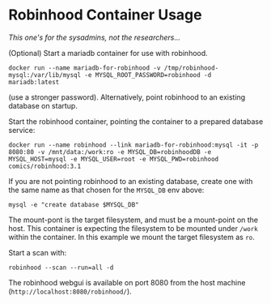 # Robinhood Container Usage


*This one's for the sysadmins, not the researchers...*




(Optional) Start a mariadb container for use with robinhood.

```
docker run --name mariadb-for-robinhood -v /tmp/robinhood-mysql:/var/lib/mysql -e MYSQL_ROOT_PASSWORD=robinhood -d mariadb:latest
```

(use a stronger password). Alternatively, point robinhood to an existing database on startup.


Start the robinhood container, pointing the container to a prepared database service:

```
docker run --name robinhood --link mariadb-for-robinhood:mysql -it -p 8080:80 -v /mnt/data:/work:ro -e MYSQL_DB=robinhoodDB -e MYSQL_HOST=mysql -e MYSQL_USER=root -e MYSQL_PWD=robinhood comics/robinhood:3.1
```

If you are not pointing robinhood to an existing database, create one with the same name as that chosen for the ```MYSQL_DB``` env above:

```
mysql -e "create database $MYSQL_DB"
```

The mount-pont is the target filesystem, and must be a mount-point on the host. This container is expecting the filesystem to be mounted under ```/work```
within the container. In this example we mount the target filesystem as ```ro```.

Start a scan with:

```
robinhood --scan --run=all -d
```

The robinhood webgui is available on port 8080 from the host machine (```http://localhost:8080/robinhood/```).
